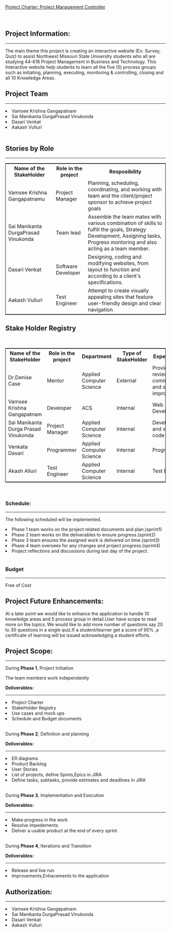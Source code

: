 <!DOCTYPE html>
<html lang="en">
<head>
  <meta charset="utf-8">
  <link rel="stylesheet" href="https://stackpath.bootstrapcdn.com/bootstrap/4.3.1/css/bootstrap.min.css">
  <link rel="stylesheet" href="https://stackpath.bootstrapcdn.com/bootstrap/4.3.1/js/bootstrap.min.js">
  <link rel="stylesheet" href="https://stackpath.bootstrapcdn.com/bootstrap/4.3.1/js/bootstrap.bundle.min.js">
</head>
<body>
<div class="container">
<nav class="navbar navbar-expand-lg navbar-light fixed-top py-3" id="mainNav">
        <a class="navbar-brand js-scroll-trigger" href="#">           
            Project Charter: Project Management Controller
        </a>
</nav>
</div>
<br />
<br />
<div class="container">
<h2>Project Information:</h2><hr />
<p>The main theme this project is creating an interactive website (Ex: Survey, Quiz) to assist Northwest Missouri State University students who all are studying 44-618 Project Management in Business and Technology. This Interactive website help students to learn all the five (5) process groups such as initiating, planning, executing, monitoring & controlling, closing and all 10 Knowledge Areas.</p>
<h2>Project Team</h2><hr />
 <li>Vamsee Krishna Gangapatnam</li>
 <li>Sai Manikanta DurgaPrasad Vinukonda</li>
 <li>Dasari Venkat</li>
 <li>Aakash Vulluri</li>
<br>
<h2>Stories by Role</h2><hr />
<table style="width:100%;border: 1px solid black;">
  <tr>
    <th>Name of the StakeHolder</th>
    <th>Role in the project</th> 
    <th>Resposibility</th>
  </tr>
	<tr>
<td>Vamsee Krishna Gangapatnamu</td>
    <td>Project Manager</td>
    <td>Planning, scheduling, coordinating, and working with team and the client/project sponsor to achieve project goals</td> 
	</tr>
	<tr>
<td>Sai Manikanta DurgaPrasad Vinukonda</td>
    <td>Team lead</td> 
    <td>Assemble the team mates with various combination of skills to fulfill the goals, Strategy Development, Assigning tasks, Progress montoring and also acting as a team member.</td>
	</tr>
	<tr>
	<td>Dasari Venkat</td>
    <td>Software Developer</td> 
    <td>Designing, coding and modifying websites, from layout to function and according to a client's specifications.</td>
	</tr>
	<tr>
		<td>Aakash Vulluri</td>
    <td>Test Engineer</td> 
    <td>Attempt to create visually appealing sites that feature user-friendly design and clear navigation</td>
		</tr>	
	</table>
	
<h2>Stake Holder Registry</h2><br>
<table style="width:100%;border: 1px solid black;">
  <tr>
    <th>Name of the StakeHolder</th>
    <th>Role in the project</th> 
<th>Department</th>
	<th>Type of StakeHolder</th>
	<th>Expectations</th>
	<th>Contact Info</th>
  </tr>
  <tr>
    <td>Dr.Denise Case</td>
    <td>Mentor</td> 
    <td>
	Applied Computer Science</td>
	 <td>External</td> 
	 <td>Provide review comments and suggest improvements</td>
	  <td>Maryville,Missouri</td> 
  </tr>
  <tr>
  <td>Vamsee Krishna Gangapatnam</td>
    <td>Developer</td> 
    <td>
	ACS</td>	 
	 <td>Internal</td> 
	 <td>Web Developer</td>
	  <td>crvamsee@gmail.com</td> 
  </tr>
  <tr>
    <td>Sai Manikanta Durga Prasad Vinukonda</td>
    <td>Project Manager</td> 
    <td>
    Applied Computer Science</td>
	 <td>Internal</td> 
	 <td>Develop,test and validate code</td>
	  <td>S533980@nwmissouri.edu </td> 
  </tr>
  <tr>
    <td>Venkata Dasari</td>
    <td>Programmer</td> 
    <td>
	Applied Computer Science</td>
	 <td>Internal</td> 
	 <td>Programmer</td>
	  <td>S533489@nwmissouri.edu</td> 
  </tr>
<tr>
    <td>Akash Alluri</td>
    <td>Test Engineer</td> 
    <td>
	Applied Computer Science</td>
	 <td>Internal</td> 
	 <td>Test Engineer</td>
	  <td>S533714@nwmissouri.edu</td> 
  </tr>
</table>
<br>
 <h3>Schedule:</h3>
 <hr />
 <p>The following scheduled will be implemented.</p>
<li>Phase 1 team works on the project related documents and plan.(sprint1)</li>
<li>Phase 2 team works on the deliverables to ensure progress.(sprint2)</li>
<li>Phase 3 team ensures the assigned work is delivered on time.(sprint3)</li>
<li>Phase 4 team oversees for any changes and project progress.(sprint4)</li>
<li>Project reflections and discussions during last day of the project.</li>
<br>
<h3>Budget</h3><hr />
<p>Free of Cost</p>

<h2>Project Future Enhancements:</h2>
<p>At a later point we would like to enhance the application to handle 10 knowledge areas and 5 process group in detail.User have scope to read more on the topics. We would like to add more number of questions say 20 to 30 questions in a single quiz.If a student/learner get a score of 90% ,a certificate of learning will be issued acknowledging a student efforts.</P>

<h2>Project Scope:</h2><hr />
<p> During <b>Phase 1</b>, Project Initiation
<p>The team members work independently</p>
<p><b> Deliverables:</b></p><hr />
 <li> Project Charter</li>
 <li> StakeHolder Registry</li>
 <li> Use cases and mock ups</li>
 <li> Schedule and Budget documents</li>
 <br>
 <p> During <b>Phase 2</b>, Definition and planning</p>
 <p><b> Deliverables:</b></p><hr />
 <li> ER diagrams</li>
 <li> Product Backlog</li>
 <li> User Stories</li>
 <li> List of projects, define Spints,Epics in JIRA</li>
 <li>Define tasks, subtasks, provide estimates and deadlines in JIRA</li>
 <br>
<p> During <b>Phase 3</b>, Implementation and Execution</p>
 <p><b> Deliverables:</b></p><hr />
 <li> Make progress in the work </li>
 <li> Resolve impedements</li>
 <li> Deliver a usable product at the end of every sprint</li>
<br>
 <p> During <b>Phase 4</b>, Iterations and Transition</p>
  <p><b> Deliverables:</b></p><hr />
 <li>Release and live run</li>
 <li> Improvements,Enhacements to the application</li>
</div>
<h2>Authorization:</h2><hr />
 <li>Vamsee Krishna Gangapatnam</li>
 <li>Sai Manikanta DurgaPrasad Vinukonda</li>
 <li>Dasari Venkat</li>
 <li>Aakash Vulluri</li>
</body>
</html>

